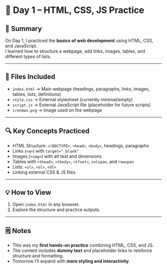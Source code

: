 # 🚀 Day 1 – HTML, CSS, JS Practice

## 📖 Summary
On Day 1, I practiced the **basics of web development** using HTML, CSS, and JavaScript.  
I learned how to structure a webpage, add links, images, tables, and different types of lists.

---

## 📂 Files Included
- `index.html` → Main webpage (headings, paragraphs, links, images, tables, lists, definitions)
- `style.css` → External stylesheet (currently minimal/empty)
- `script.js` → External JavaScript file (placeholder for future scripts)
- `ironman.png` → Image used on the webpage

---

## 🔍 Key Concepts Practiced
- HTML Structure: `<!DOCTYPE>`, `<head>`, `<body>`, headings, paragraphs
- Links (`<a>`) with `target="_blank"`
- Images (`<img>`) with alt text and dimensions
- Tables with `<thead>`, `<tbody>`, `<tfoot>`, `colspan`, and `rowspan`
- Lists: `<ul>`, `<ol>`, `<dl>`
- Linking external CSS & JS files

---

## 💡 How to View
1. Open `index.html` in any browser.  
2. Explore the structure and practice outputs.  

---

## 🗒️ Notes
- This was my **first hands-on practice** combining HTML, CSS, and JS.  
- The content includes **dummy text** and placeholder links to reinforce structure and formatting.  
- Tomorrow I’ll expand with **more styling and interactivity**.
